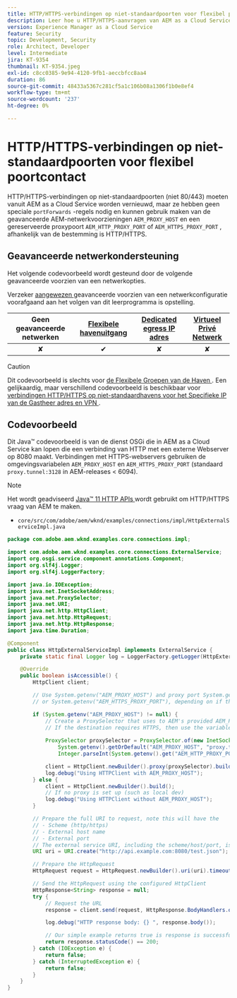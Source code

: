 ```yaml
---
title: HTTP/HTTPS-verbindingen op niet-standaardpoorten voor flexibel poortcontact
description: Leer hoe u HTTP/HTTPS-aanvragen van AEM as a Cloud Service naar externe webservices kunt uitvoeren op niet-standaard poorten voor Flexible Port Egress.
version: Experience Manager as a Cloud Service
feature: Security
topic: Development, Security
role: Architect, Developer
level: Intermediate
jira: KT-9354
thumbnail: KT-9354.jpeg
exl-id: c8cc0385-9e94-4120-9fb1-aeccbfcc8aa4
duration: 86
source-git-commit: 48433a5367c281cf5a1c106b08a1306f1b0e8ef4
workflow-type: tm+mt
source-wordcount: '237'
ht-degree: 0%

---
```


# HTTP/HTTPS-verbindingen op niet-standaardpoorten voor flexibel poortcontact

HTTP/HTTPS-verbindingen op niet-standaardpoorten (niet 80/443) moeten vanuit AEM as a Cloud Service worden vernieuwd, maar ze hebben geen speciale `portForwards` -regels nodig en kunnen gebruik maken van de geavanceerde AEM-netwerkvoorzieningen `AEM_PROXY_HOST` en een gereserveerde proxypoort `AEM_HTTP_PROXY_PORT` of `AEM_HTTPS_PROXY_PORT` , afhankelijk van de bestemming is HTTP/HTTPS.

## Geavanceerde netwerkondersteuning

Het volgende codevoorbeeld wordt gesteund door de volgende geavanceerde voorzien van een netwerkopties.

Verzeker [ aangewezen ](../advanced-networking.md#advanced-networking) geavanceerde voorzien van een netwerkconfiguratie voorafgaand aan het volgen van dit leerprogramma is opstelling.

| Geen geavanceerde netwerken | [ Flexibele havenuitgang ](../flexible-port-egress.md) | [ Dedicated egress IP adres ](../dedicated-egress-ip-address.md) | [ Virtueel Privé Netwerk ](../vpn.md) |
|:-----:|:-----:|:------:|:---------:|
| ✘ | ✔ | ✘ | ✘ |

>[!CAUTION]
>
> Dit codevoorbeeld is slechts voor [ de Flexibele Groepen van de Haven ](../flexible-port-egress.md). Een gelijkaardig, maar verschillend codevoorbeeld is beschikbaar voor [ verbindingen HTTP/HTTPS op niet-standaardhavens voor het Specifieke IP van de Gastheer adres en VPN ](./http-dedicated-egress-ip-vpn.md).

## Codevoorbeeld

Dit Java™ codevoorbeeld is van de dienst OSGi die in AEM as a Cloud Service kan lopen die een verbinding van HTTP met een externe Webserver op 8080 maakt. Verbindingen met HTTPS-webservers gebruiken de omgevingsvariabelen `AEM_PROXY_HOST` en `AEM_HTTPS_PROXY_PORT` (standaard `proxy.tunnel:3128` in AEM-releases &lt; 6094).

>[!NOTE]
> Het wordt geadviseerd [ Java™ 11 HTTP APIs ](https://docs.oracle.com/en/java/javase/11/docs/api/java.net.http/java/net/http/package-summary.html) wordt gebruikt om HTTP/HTTPS vraag van AEM te maken.

+ `core/src/com/adobe/aem/wknd/examples/connections/impl/HttpExternalServiceImpl.java`

```java
package com.adobe.aem.wknd.examples.core.connections.impl;

import com.adobe.aem.wknd.examples.core.connections.ExternalService;
import org.osgi.service.component.annotations.Component;
import org.slf4j.Logger;
import org.slf4j.LoggerFactory;

import java.io.IOException;
import java.net.InetSocketAddress;
import java.net.ProxySelector;
import java.net.URI;
import java.net.http.HttpClient;
import java.net.http.HttpRequest;
import java.net.http.HttpResponse;
import java.time.Duration;

@Component
public class HttpExternalServiceImpl implements ExternalService {
    private static final Logger log = LoggerFactory.getLogger(HttpExternalServiceImpl.class);

    @Override
    public boolean isAccessible() {
        HttpClient client;

        // Use System.getenv("AEM_PROXY_HOST") and proxy port System.getenv("AEM_HTTP_PROXY_PORT") 
        // or System.getenv("AEM_HTTPS_PROXY_PORT"), depending on if the destination requires HTTP/HTTPS

        if (System.getenv("AEM_PROXY_HOST") != null) {
            // Create a ProxySelector that uses to AEM's provided AEM_PROXY_HOST, with a fallback of proxy.tunnel, and proxy port using the AEM_HTTP_PROXY_PORT variable. 
            // If the destination requires HTTPS, then use the variable AEM_HTTPS_PROXY_PORT instead of AEM_HTTP_PROXY_PORT.
 
            ProxySelector proxySelector = ProxySelector.of(new InetSocketAddress(
                System.getenv().getOrDefault("AEM_PROXY_HOST", "proxy.tunnel"), 
                Integer.parseInt(System.getenv().get("AEM_HTTP_PROXY_PORT"))));

            client = HttpClient.newBuilder().proxy(proxySelector).build();
            log.debug("Using HTTPClient with AEM_PROXY_HOST");
        } else {
            client = HttpClient.newBuilder().build();
            // If no proxy is set up (such as local dev)
            log.debug("Using HTTPClient without AEM_PROXY_HOST");
        }

        // Prepare the full URI to request, note this will have the
        // - Scheme (http/https)
        // - External host name
        // - External port
        // The external service URI, including the scheme/host/port, is defined in code, and NOT in Cloud Manager portForwards rules.
        URI uri = URI.create("http://api.example.com:8080/test.json");

        // Prepare the HttpRequest
        HttpRequest request = HttpRequest.newBuilder().uri(uri).timeout(Duration.ofSeconds(2)).build();

        // Send the HttpRequest using the configured HttpClient
        HttpResponse<String> response = null;
        try {
            // Request the URL
            response = client.send(request, HttpResponse.BodyHandlers.ofString());

            log.debug("HTTP response body: {} ", response.body());

            // Our simple example returns true is response is successful! (200 status code)
            return response.statusCode() == 200;
        } catch (IOException e) {
            return false;
        } catch (InterruptedException e) {
            return false;
        }
    }
}
```
